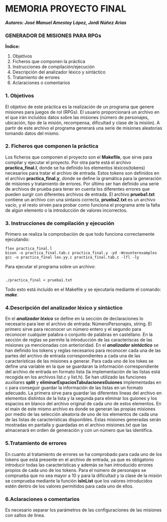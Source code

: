 # MEMORIA PROYECTO FINAL


***Autores: José Manuel Amestoy López, Jordi Núñez Arias***



### GENERADOR DE MISIONES PARA RPGs


**Índice:**
1. Objetivos
2. Ficheros que componen la práctica
3. Instrucciones de compilación/ejecución
4. Descripción del analizador léxico y sintáctico
5. Tratamiento de errores
6. Aclaraciones o comentarios



### 1. Objetivos


El objetivo de este práctica es la realización de un programa que genere misiones para juegos de rol (RPGs).
El usuario proporcionará un archivo en el que irán incluídos datos sobre las misiones (número de personajes,
ubicación, tipo de la misión, recompensa, dificultad y clase de la misión). A partir de este archivo el programa
generará una serie de misiones aleatorias tomando datos del mismo.



### 2. Ficheros que componen la práctica


Los ficheros que componen el proyecto son el **Makefile**, que sirve para compilar y ejecutar el proyecto. Por otra parte está el archivo **practica_final.l**, donde se ha definido los elementos léxicos(tokens) necesarios para tratar el archivo de entrada. Estos tokens son definidos en el archivo **practica_final.y**, donde se define la gramática para la generación de misiones y tratamiento de errores. Por último ser han definido una serie de archivos de prueba para tener en cuenta los diferentes errores que pueden surgir con diferentes archivos de entrada. El archivo **prueba1.txt** contiene un archivo con una sintaxis correcta, **prueba2.txt** es un archivo vacío, y el resto sirven para probar como funciona el programa ante la falta de algún elemento o la introducción de valores incorrectos. 



### 3. Instrucciones de compilación y ejecución


Primero se realiza la comprobación de que todo funciona correctamente ejecutando:

~~~
flex practica_final.l
bison -o practica_final.tab.c practica_final.y -yd -Wcounterexamples
gcc -o practica_final lex.yy.c practica_final.tab.c -lfl -ly
~~~

Para ejecutar el programa sobre un archivo:
~~~

./practica_final < prueba1.txt

~~~

Todo esto está incluído en el Makefile y se ejecutaría mediante el comando: ***make***.



### 4.Descripción del analizador léxico y sintáctico


En el ***analizador léxico*** se define en la sección de declaraciones lo necesario para leer el archivo de entrada: NúmeroPersonajes, string. El primero sirve para reconocer un número entero y el segundo para reconocer cualquier palabra o conjunto de palabras en castellano. En la sección de reglas se permite la introducción de las caracteríscas de las misiones ya mencionadas con anterioridad. 
En el ***analizador sintáctico*** se han definido los tokens y reglas necesarios para reconocer cada una de las partes del archivo de entrada correspondientes a cada una de las características de las misiones a generar. Para cada uno de los tokes se define una variable en la que se guardaran la información correspondiente del archivo de entrada en formato lista (la implementación de las listas está recogida en los archivos list.c y list.h). Se han utilizado las funciones auxiliares **split** y **eliminarEspaciosTabulacionesGuiones** implementadas en c para conseguir guardar la información de las listas en un formato adecuado. La primera sirve para guardar las diferentes lineas del archivo en elementos distintos de la lista y la segunda para eliminar los guiones y los espacios en blanco del archivo original de cada uno de estos elementos.
En el main de este mismo archivo es donde se generan las propias misiones por medio de las selección aleatoria de uno de los elementos de cada una de las listas de características disponibles. Estas misiones generadas serán mostradas en pantalla y guardadas en el archivo misiones.txt que las almacenará en orden de generación y con un número que las identifica.

### 5.Tratamiento de errores

En cuanto al tratamiento de errores se ha comprobado para cada uno de los tokens que está presente en el archivo de entrada, ya que es obligatorio introducir todas las características y además se han introducido errores propios de cada uno de los tokens. Para el número de personajes se comprueba que no sea mayor a 10 y para la dificultad y la clase de la misión se comprueba mediante la función **isInList** que los valores introducidos estén dentro de los valores permitidos para cada uno de ellos.

### 6.Aclaraciones o comentarios

Es necesario separar los parámetros de las configuraciones de las misiones con saltos de línea.

